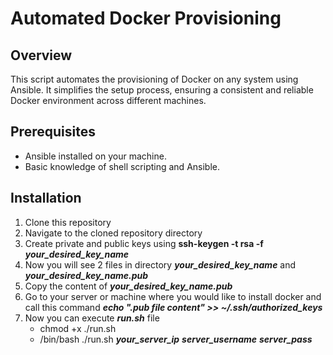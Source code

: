 # Automated Docker Provisioning

## Overview
This script automates the provisioning of Docker on any system using Ansible. It simplifies the setup process, ensuring a consistent and reliable Docker environment across different machines.

## Prerequisites
- Ansible installed on your machine.
- Basic knowledge of shell scripting and Ansible.

## Installation
1. Clone this repository
2. Navigate to the cloned repository directory
3. Create private and public keys using **ssh-keygen -t rsa -f** ***your_desired_key_name***
4. Now you will see 2 files in directory ***your_desired_key_name*** and ***your_desired_key_name.pub***
5. Copy the content of ***your_desired_key_name.pub***
6. Go to your server or machine where you would like to install docker and call this command ***echo ".pub file content" >> ~/.ssh/authorized_keys***
7. Now you can execute ***run.sh*** file
   - chmod +x ./run.sh
   - /bin/bash ./run.sh ***your_server_ip*** ***server_username*** ***server_pass***
